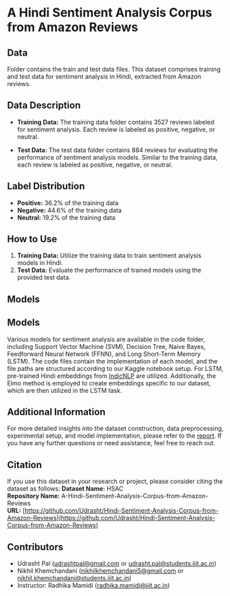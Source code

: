 # A Hindi Sentiment Analysis Corpus from Amazon Reviews

## Data
Folder contains the train and test data files. This dataset comprises training and test data for sentiment analysis in Hindi, extracted from Amazon reviews. 

## Data Description
- **Training Data:** The training data folder contains 3527 reviews labeled for sentiment analysis. Each review is labeled as positive, negative, or neutral.
  
- **Test Data:** The test data folder contains 884 reviews for evaluating the performance of sentiment analysis models. Similar to the training data, each review is labeled as positive, negative, or neutral.

## Label Distribution
- **Positive:** 36.2% of the training data
- **Negative:** 44.6% of the training data
- **Neutral:** 19.2% of the training data

## How to Use
1. **Training Data:** Utilize the training data to train sentiment analysis models in Hindi.
2. **Test Data:** Evaluate the performance of trained models using the provided test data.

## Models
## Models
Various models for sentiment analysis are available in the code folder, including Support Vector Machine (SVM), Decision Tree, Naive Bayes, Feedforward Neural Network (FFNN), and Long Short-Term Memory (LSTM). The code files contain the implementation of each model, and the file paths are structured according to our Kaggle notebook setup. For LSTM, pre-trained Hindi embeddings from [IndicNLP](https://drive.google.com/file/d/1g5_dJFI3Sevwi-YMPU67x2jnN-_JzZX6/view?usp=sharing) are utilized. Additionally, the Elmo method is employed to create embeddings specific to our dataset, which are then utilized in the LSTM task.

## Additional Information
For more detailed insights into the dataset construction, data preprocessing, experimental setup, and model implementation, please refer to the [report](./A-Hindi-Sentiment-Analysis-Corpus-from-Amazon-Reviews_report.pdf). If you have any further questions or need assistance, feel free to reach out.


## Citation
If you use this dataset in your research or project, please consider citing the dataset as follows:
**Dataset Name:** HSAC  
**Repository Name:** A-Hindi-Sentiment-Analysis-Corpus-from-Amazon-Reviews  
**URL:** [https://github.com/Udrasht/Hindi-Sentiment-Analysis-Corpus-from-Amazon-Reviews](https://github.com/Udrasht/Hindi-Sentiment-Analysis-Corpus-from-Amazon-Reviews)

## Contributors
- Udrasht Pal (udrashtpal@gmail.com or udrasht.pal@students.iiit.ac.in)
- Nikhil Khemchandani (nikhilkhemchandani5@gmail.com or nikhil.khemchandani@students.iiit.ac.in)
- Instructor: Radhika Mamidi (radhika.mamidi@iiit.ac.in)
